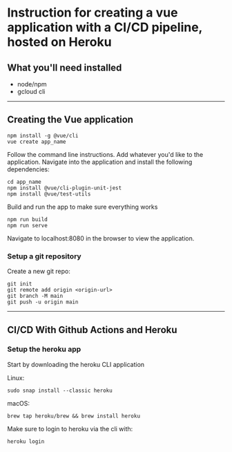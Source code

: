 # Instruction for creating a vue application with a CI/CD pipeline, hosted on Heroku

## What you'll need installed

- node/npm
- gcloud cli

---

## Creating the Vue application

```shell
npm install -g @vue/cli
vue create app_name
```

Follow the command line instructions. Add whatever you'd like to the application.
Navigate into the application and install the following dependencies:

```shell
cd app_name
npm install @vue/cli-plugin-unit-jest
npm install @vue/test-utils
```

Build and run the app to make sure everything works

```shell
npm run build
npm run serve
```

Navigate to localhost:8080 in the browser to view the application.

### Setup a git repository

Create a new git repo:

```shell
git init
git remote add origin <origin-url>
git branch -M main
git push -u origin main
```

---

## CI/CD With Github Actions and Heroku

### Setup the heroku app

Start by downloading the heroku CLI application

Linux:

```shell
sudo snap install --classic heroku
```

macOS:

```shell
brew tap heroku/brew && brew install heroku
```

Make sure to login to heroku via the cli with:

```shell
heroku login
```

